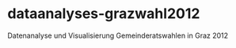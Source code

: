 dataanalyses-grazwahl2012
=========================

Datenanalyse und Visualisierung Gemeinderatswahlen in Graz 2012
